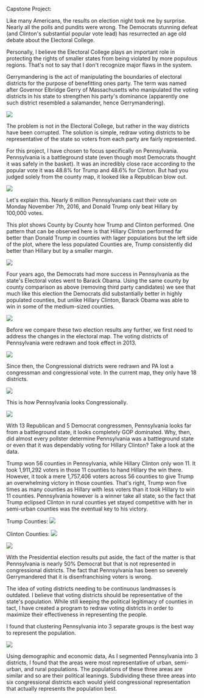 Capstone Project:

Like many Americans, the results on election night took me by surprise. Nearly all the polls and pundits were wrong. The Democrats stunning defeat (and Clinton's substantial popular vote lead) has resurrected an age old debate about the Electoral College.

Personally, I believe the Electoral College plays an important role in protecting the rights of smaller states from being violated by more populous regions. That's not to say that I don't recognize major flaws in the system.

Gerrymandering is the act of manipulating the boundaries of electoral districts for the purpose of benefitting ones party. The term was named after Governor Elbridge Gerry of Massachusetts who manipulated the voting districts in his state to strengthen his party's dominance (apparently one such district resembled a salamander, hence Gerrymandering).



![](https://tsavolion.github.io/capstone_images/gerry.png)



The problem is not in the Electoral College, but rather in the way districts have been corrupted. The solution is simple, redraw voting districts to be representative of the state so voters from each party are fairly represented.

For this project, I have chosen to focus specifically on Pennsylvania. Pennsylvania is a battleground state (even though most Democrats thought it was safely in the basket). It was an incredibly close race according to the popular vote it was 48.8% for Trump and 48.6% for Clinton. But had you judged solely from the county map, it looked like a Republican blow out.



![](https://tsavolion.github.io/capstone_images/gerry2.png)



Let's explain this. Nearly 6 million Pennsylvanians cast their vote on Monday November 7th, 2016, and Donald Trump only beat Hillary by 100,000 votes.

This plot shows County by County how Trump and Clinton performed. One pattern that can be observed here is that Hillary Clinton performed far better than Donald Trump in counties with lager populations but the left side of the plot, where the less populated Counties are, Trump consistently did better than Hillary but by a smaller margin.



![](https://tsavolion.github.io/capstone_images/countybycounty16.png)



Four years ago, the Democrats had more success in Pennsylvania as the state's Electoral votes went to Barack Obama. Using the same county by county comparison as above (removing third party candidates) we see that much like this election the Democrats did substantially better in highly populated counties, but unlike Hillary Clinton, Barack Obama was able to win in some of the medium-sized counties.



![](https://tsavolion.github.io/capstone_images/countybycounty12.png)



Before we compare these two election results any further, we first need to address the changes in the electoral map. The voting districts of Pennsylvania were redrawn and took effect in 2013.



![](https://tsavolion.github.io/capstone_images/cd2012pa.jpg)



Since then, the Congressional districts were redrawn and PA lost a congressman and congressional vote. In the current map, they only have 18 districts.


![](https://tsavolion.github.io/capstone_images/PACD2016.png)



This is how Pennsylvania looks Congressionally.


![](https://tsavolion.github.io/capstone_images/PACDbyparty.png)



With 13 Republican and 5 Democrat congressmen, Pennsylvania looks far from a battleground state, it looks completely GOP dominated. Why, then, did almost every pollster determine Pennsylvania was a battleground state or even that it was dependably voting for Hillary Clinton? Take a look at the data.

Trump won 56 counties in Pennsylvania, while Hillary Clinton only won 11. It took 1,911,292 voters in those 11 counties to hand Hillary the win there. However, it took a mere 1,757,406 voters across 56 counties to give Trump an overwhelming victory in those counties. That's right, Trump won five times as many counties as Hillary with less voters than it took Hillary to win 11 counties. Pennsylvania however is a winner take all state, so the fact that Trump eclipsed Clinton in rural counties yet stayed competitive with her in semi-urban counties was the eventual key to his victory.

Trump Counties:
![](https://tsavolion.github.io/capstone_images/TWins.png)

Clinton Counties:
![](https://tsavolion.github.io/capstone_images/CWins.png)

![](https://tsavolion.github.io/capstone_images/2016electionresults.png)


With the Presidential election results put aside, the fact of the matter is that Pennsylvania is nearly 50% Democrat but that is not represented in congressional districts. The fact that Pennsylvania has been so severely Gerrymandered that it is disenfranchising voters is wrong.

The idea of voting districts needing to be continuous landmasses is outdated. I believe that voting districts should be representative of the state's population. While still keeping the political legitimacy of counties in tact, I have created a program to redraw voting districts in order to maximize their effectiveness in representing the people.

I found that clustering Pennsylvania into 3 separate groups is the best way to represent the population.


![](https://tsavolion.github.io/capstone_images/3districts.png)



Using demographic and economic data, As I segmented Pennsylvania into 3 districts, I found that the areas were most representative of urban, semi-urban, and rural populations. The populations of these three areas are similar and so are their political leanings. Subdividing these three areas into six congressional districts each would yield congressional representation that actually represents the population best.
